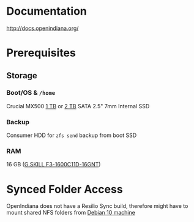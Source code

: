 # Documentation

http://docs.openindiana.org/

# Prerequisites

## Storage

### Boot/OS & `/home`

Crucial MX500 [1 TB](https://www.crucial.com/usa/en/ct1000mx500ssd1) or [2 TB](https://www.crucial.com/usa/en/ct2000mx500ssd1) SATA 2.5" 7mm Internal SSD

### Backup

Consumer HDD for `zfs send` backup from boot SSD

### RAM

16 GB ([G.SKILL F3-1600C11D-16GNT](http://www.gskill.com/product/165/186/1532584719/F3-1600C11D-16GNTValueDDR3-1600MHz-CL11-11-11-1.50V16GB-(2x8GB)))

# Synced Folder Access

OpenIndiana does not have a Resilio Sync build, therefore might have to mount shared NFS folders from [Debian 10 machine](https://github.com/jdrch/Hardware/blob/master/Dell%20OptiPlex%20390-1%20SFF.md)